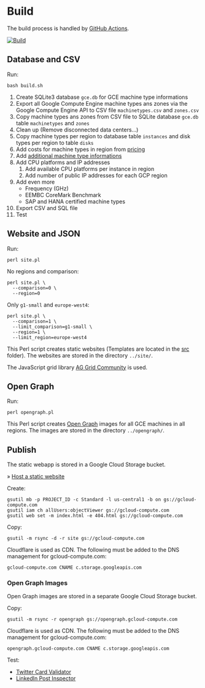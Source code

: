 # Build

The build process is handled by [GitHub Actions](https://github.com/Cyclenerd/google-cloud-compute-machine-types/actions/workflows/build.yml).

[![Build](https://github.com/Cyclenerd/google-cloud-compute-machine-types/actions/workflows/build.yml/badge.svg)](https://github.com/Cyclenerd/google-cloud-compute-machine-types/actions/workflows/build.yml)

## Database and CSV

Run:
```shell
bash build.sh
```

1. Create SQLite3 database `gce.db` for GCE machine type informations
1. Export all Google Compute Engine machine types ans zones via the Google Compute Engine API to CSV file `machinetypes.csv` and `zones.csv`
1. Copy machine types ans zones from CSV file to SQLite database `gce.db` table `machinetypes` and `zones`
1. Clean up (Remove disconnected data centers...)
1. Copy machine types per region to database table `instances` and disk types per region to table `disks`
1. Add costs for machine types in region from [pricing](https://github.com/Cyclenerd/google-cloud-pricing-cost-calculator)
7. Add [additional machine type informations](../instances/series/)
1. Add CPU platforms and IP addresses
	1. Add available CPU platforms per instance in region
	1. Add number of public IP addresses for each GCP region
1. Add even more
	* Frequency (GHz)
	* EEMBC CoreMark Benchmark
	* SAP and HANA certified machine types
1. Export CSV and SQL file
1. Test

## Website and JSON

Run:
```shell
perl site.pl
```

No regions and comparison:
```shell
perl site.pl \
  --comparison=0 \
  --region=0
```

Only `g1-small` and `europe-west4`:
```shell
perl site.pl \
  --comparison=1 \
  --limit_comparison=g1-small \
  --region=1 \
  --limit_region=europe-west4
```

This Perl script creates static websites (Templates are located in the [src](./src/) folder).
The websites are stored in the directory `../site/`.

The JavaScript grid library [AG Grid Community](https://www.ag-grid.com/) is used.

## Open Graph

Run:
```shell
perl opengraph.pl
```

This Perl script creates [Open Graph](https://ogp.me/) images for all GCE machines in all regions.
The images are stored in the directory `../opengraph/`.

## Publish

The static webapp is stored in a Google Cloud Storage bucket.

» [Host a static website](https://cloud.google.com/storage/docs/hosting-static-website)

Create:
```shell
gsutil mb -p PROJECT_ID -c Standard -l us-central1 -b on gs://gcloud-compute.com
gsutil iam ch allUsers:objectViewer gs://gcloud-compute.com
gsutil web set -m index.html -e 404.html gs://gcloud-compute.com
```

Copy:
```shell
gsutil -m rsync -d -r site gs://gcloud-compute.com
```

Cloudflare is used as CDN. The following must be added to the DNS management for gcloud-compute.com:

```text
gcloud-compute.com CNAME c.storage.googleapis.com
```

### Open Graph Images

Open Graph images are stored in a separate Google Cloud Storage bucket.

Copy:
```shell
gsutil -m rsync -r opengraph gs://opengraph.gcloud-compute.com
```

Cloudflare is used as CDN. The following must be added to the DNS management for gcloud-compute.com:

```text
opengraph.gcloud-compute.com CNAME c.storage.googleapis.com
```

Test:

* [Twitter Card Validator](https://cards-dev.twitter.com/validator)
* [LinkedIn Post Inspector](https://www.linkedin.com/post-inspector/inspect/)